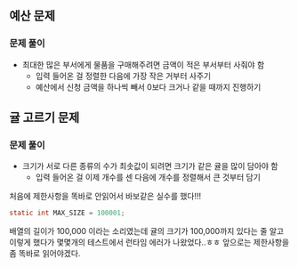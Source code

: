 ## 예산 문제

### 문제 풀이
- 최대한 많은 부서에게 물품을 구매해주려면 금액이 적은 부서부터 사줘야 함
  - 입력 들어온 걸 정렬한 다음에 가장 작은 거부터 사주기
  - 예산에서 신청 금액을 하나씩 빼서 0보다 크거나 같을 때까지 진행하기

## 귤 고르기 문제

### 문제 풀이
- 크기가 서로 다른 종류의 수가 최솟값이 되려면 크기가 같은 귤을 많이 담아야 함
  - 입력 들어온 걸 이제 개수를 센 다음에 개수를 정렬해서 큰 것부터 담기

처음에 제한사항을 똑바로 안읽어서 바보같은 실수를 했다!!!
```java
static int MAX_SIZE = 100001;
```
배열의 길이가 100,000 이라는 소리였는데 귤의 크기가 100,000까지 있다는 줄 알고 이렇게 했다가 몇몇개의 테스트에서 런타임 에러가 나왔었다..ㅎㅎ
앞으로는 제한사항을 좀 똑바로 읽어야겠다.
